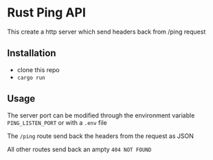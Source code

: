 # Rust Ping API

This create a http server which send headers back from /ping request

## Installation

- clone this repo
- `cargo run`

## Usage

The server port can be modified through the environment variable `PING_LISTEN_PORT` or with a `.env` file

The `/ping` route send back the headers from the request as JSON

All other routes send back an ampty `404 NOT FOUND`
